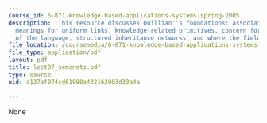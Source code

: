 ```yaml
---
course_id: 6-871-knowledge-based-applications-systems-spring-2005
description: 'This resource discusses Quillian''s foundations: associations, implicit
  meanings for uniform links, knowledge-related primitives, concern for semantics
  of the language, structured inheritance networks, and where the field is today.'
file_location: /coursemedia/6-871-knowledge-based-applications-systems-spring-2005/a137af074cd61990a432162903d33a4a_lect07_semcnets.pdf
file_type: application/pdf
layout: pdf
title: lect07_semcnets.pdf
type: course
uid: a137af074cd61990a432162903d33a4a

---
```

None
